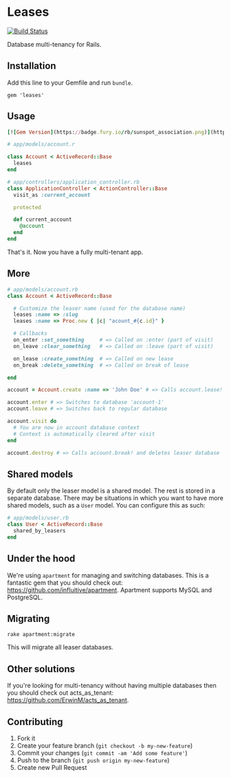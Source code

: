 # Leases

[![Build Status](https://secure.travis-ci.org/Arjeno/leases.png?branch=master)](http://travis-ci.org/Arjeno/leases)

Database multi-tenancy for Rails.

## Installation

Add this line to your Gemfile and run `bundle`.

```
gem 'leases'
```

## Usage

```ruby
[![Gem Version](https://badge.fury.io/rb/sunspot_association.png)](http://badge.fury.io/rb/sunspot_association) [![Build Status](https://secure.travis-ci.org/Arjeno/sunspot_association.png?branch=master)](http://travis-ci.org/Arjeno/sunspot_association) [![Dependency Status](https://gemnasium.com/Arjeno/sunspot_association.png)](https://gemnasium.com/Arjeno/sunspot_association) [![Coverage Status](https://coveralls.io/repos/Arjeno/sunspot_association/badge.png?branch=master)](https://coveralls.io/r/Arjeno/sunspot_association)

# app/models/account.r

class Account < ActiveRecord::Base
  leases
end

# app/controllers/application_controller.rb
class ApplicationController < ActionController::Base
  visit_as :current_account

  protected

  def current_account
    @account
  end
end
```

That's it. Now you have a fully multi-tenant app.

## More

```ruby
# app/models/account.rb
class Account < ActiveRecord::Base

  # Customize the leaser name (used for the database name)
  leases :name => :slug
  leases :name => Proc.new { |c| "acount_#{c.id}" }

  # Callbacks
  on_enter :set_something     # => Called on :enter (part of visit)
  on_leave :clear_something   # => Called on :leave (part of visit)

  on_lease :create_something  # => Called on new lease
  on_break :delete_something  # => Called on break of lease

end

account = Account.create :name => 'John Doe' # => Calls account.lease! and sets up database 'account-1'

account.enter # => Switches to database 'account-1'
account.leave # => Switches back to regular database

account.visit do
  # You are now in account database context
  # Context is automatically cleared after visit
end

account.destroy # => Calls account.break! and deletes leaser database
```

## Shared models

By default only the leaser model is a shared model. The rest is stored in a separate database. There may be situations in which you want to have more shared models, such as a `User` model. You can configure this as such:

```ruby
# app/models/user.rb
class User < ActiveRecord::Base
  shared_by_leasers
end
```

## Under the hood

We're using `apartment` for managing and switching databases. This is a fantastic gem that you should check out: https://github.com/influitive/apartment. Apartment supports MySQL and PostgreSQL.

## Migrating

```
rake apartment:migrate
```

This will migrate all leaser databases.

## Other solutions

If you're looking for multi-tenancy without having multiple databases then you should check out acts_as_tenant: https://github.com/ErwinM/acts_as_tenant.

## Contributing

1. Fork it
2. Create your feature branch (`git checkout -b my-new-feature`)
3. Commit your changes (`git commit -am 'Add some feature'`)
4. Push to the branch (`git push origin my-new-feature`)
5. Create new Pull Request
